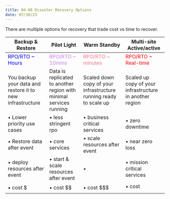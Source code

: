 ```yaml
---
title: 04-08 Disaster Recovery Options
date: 07/10/23
---
```


There are multiple options for recovery that trade cost vs time to recover.

|Backup & Restore|Pilot Light|Warm Standby|Multi-site Active/active|
|----------------|-----------|------------|------------------------|
|<span style="color:#0000ff">RPO/RTO ~ Hours</span>|<span style="color:#cd7ceb">RPO/RTO ~ 10mins</span>|<span style="color:#eb7c8b">RPO/RTO ~ minutes</span>|<span style="color:#ff0000">RPO/RTO ~ Real-time</span>|
|You backup your data and restore it to new infrastructure|Data is replicated to another region with minimal services running|Scaled down copy of your infrastructure running ready to scale up|Scaled up copy of your infrastructure in another region|
|• Lower priority use cases|• less stringent rpo|• business critical services|•  zero downtime|
|• Restore data after event|• core services|• scale resources after event|•   near zero loss|
|• deploy resources after event|• start & scale resources after event|•|•  mission critical services|
|• cost $|• cost $$|• cost $$$|• cost $$$$|
